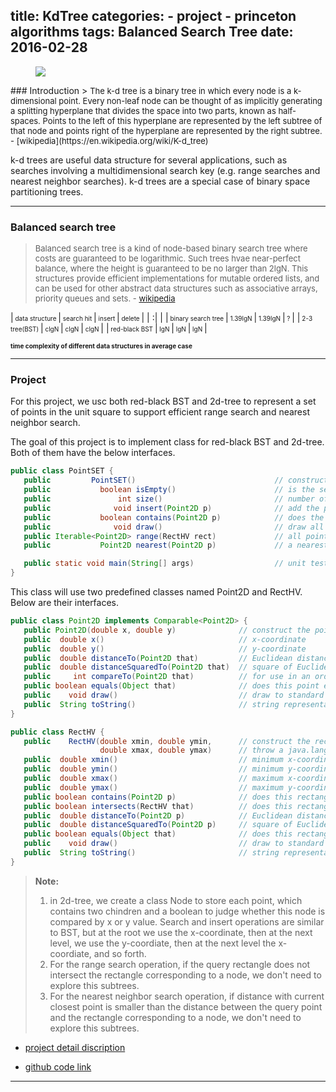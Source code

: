 title: KdTree
categories: 
    - project
    - princeton algorithms
tags: Balanced Search Tree
date: 2016-02-28
---
<figure class="half">
   <img src="/images/kdtree.png">
</figure>
### Introduction
> <font size=2>The k-d tree is a binary tree in which every node is a k-dimensional point. Every non-leaf node can be thought of as implicitly generating a splitting hyperplane that divides the space into two parts, known as half-spaces. Points to the left of this hyperplane are represented by the left subtree of that node and points right of the hyperplane are represented by the right subtree. - [wikipedia](https://en.wikipedia.org/wiki/K-d_tree)</font>

k-d trees are useful data structure for several applications, such as searches involving a multidimensional search key (e.g. range searches and nearest neighbor searches). k-d trees are a special case of binary space partitioning trees.
<!--more-->
----       


### Balanced search tree

> <font size=2>Balanced search tree is a kind of node-based binary search tree where costs are guaranteed to be logarithmic. Such trees hvae near-perfect balance, where the height is guaranteed to be no larger than 2lgN. This structures provide efficient implementations for mutable ordered lists, and can be used for other abstract data structures such as associative arrays, priority queues and sets. - [wikipedia](https://en.wikipedia.org/wiki/Self-balancing_binary_search_tree)</font>


|<font size=1>  data structure </font> |<font size=1>  search hit  </font>|<font size=1>  insert  </font>|<font size=1>  delete  </font>|
| :| |
|<font size=1>  binary search tree </font> |<font size=1>  1.39lgN  </font>|<font size=1>  1.39lgN  </font>|<font size=1>  ?  </font>|
|<font size=1>  2-3 tree(BST) </font> |<font size=1>  clgN  </font>|<font size=1>  clgN  </font>|<font size=1>  clgN  </font>|
|<font size=1>  red-black BST </font> |<font size=1>  lgN  </font>|<font size=1>  lgN  </font>|<font size=1>  lgN  </font>|


<font size=1>**time complexity of different data structures in average case**</font>

----
### Project
For this project, we usc both red-black BST and 2d-tree to represent a set of points in the unit square to support efficient range search and nearest neighbor search.

The goal of this project is to implement class for red-black BST and 2d-tree. Both of them have the below interfaces.
```java
public class PointSET {
   public         PointSET()                               // construct an empty set of points 
   public           boolean isEmpty()                      // is the set empty? 
   public               int size()                         // number of points in the set 
   public              void insert(Point2D p)              // add the point to the set (if it is not already in the set)
   public           boolean contains(Point2D p)            // does the set contain point p? 
   public              void draw()                         // draw all points to standard draw 
   public Iterable<Point2D> range(RectHV rect)             // all points that are inside the rectangle 
   public           Point2D nearest(Point2D p)             // a nearest neighbor in the set to point p; null if the set is empty 

   public static void main(String[] args)                  // unit testing of the methods (optional) 
}
```

This class will use two predefined classes named Point2D and RectHV. Below are their interfaces.
```java
public class Point2D implements Comparable<Point2D> {
   public Point2D(double x, double y)              // construct the point (x, y)
   public  double x()                              // x-coordinate 
   public  double y()                              // y-coordinate 
   public  double distanceTo(Point2D that)         // Euclidean distance between two points 
   public  double distanceSquaredTo(Point2D that)  // square of Euclidean distance between two points 
   public     int compareTo(Point2D that)          // for use in an ordered symbol table 
   public boolean equals(Object that)              // does this point equal that object? 
   public    void draw()                           // draw to standard draw 
   public  String toString()                       // string representation 
}

public class RectHV {
   public    RectHV(double xmin, double ymin,      // construct the rectangle [xmin, xmax] x [ymin, ymax] 
                    double xmax, double ymax)      // throw a java.lang.IllegalArgumentException if (xmin > xmax) or (ymin > ymax)
   public  double xmin()                           // minimum x-coordinate of rectangle 
   public  double ymin()                           // minimum y-coordinate of rectangle 
   public  double xmax()                           // maximum x-coordinate of rectangle 
   public  double ymax()                           // maximum y-coordinate of rectangle 
   public boolean contains(Point2D p)              // does this rectangle contain the point p (either inside or on boundary)? 
   public boolean intersects(RectHV that)          // does this rectangle intersect that rectangle (at one or more points)? 
   public  double distanceTo(Point2D p)            // Euclidean distance from point p to closest point in rectangle 
   public  double distanceSquaredTo(Point2D p)     // square of Euclidean distance from point p to closest point in rectangle 
   public boolean equals(Object that)              // does this rectangle equal that object? 
   public    void draw()                           // draw to standard draw 
   public  String toString()                       // string representation 
}
```


> **Note:**
>  1. in 2d-tree, we create a class Node to store each point, which contains two chindren and a boolean to judge whether this node is compared by x or y value. Search and insert operations are similar to BST, but at the root we use the x-coordinate, then at the next level, we use the y-coordiate, then at the next level the x-coordiate, and so forth.
>  2. For the range search operation, if the query rectangle does not intersect the rectangle corresponding to a node, we don't need to explore this subtrees.
>  3. For the nearest neighbor search operation, if distance with current closest point is smaller than the distance between the query point and the rectangle corresponding to a node, we don't need to explore this subtrees.

- [project detail discription](http://coursera.cs.princeton.edu/algs4/assignments/kdtree.html)

- [github code link](https://github.com/xiaofeixiawang/algorithms/tree/master/princeton_hw5/src)

---
